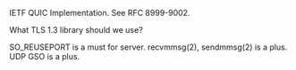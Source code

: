 IETF QUIC Implementation.
See RFC 8999-9002.

What TLS 1.3 library should we use?

SO_REUSEPORT is a must for server.
recvmmsg(2), sendmmsg(2) is a plus.
UDP GSO is a plus.

